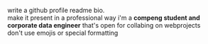 write a github profile readme bio.<br>
make it present in a professional way i'm a <strong>compeng student<strong> and </strong>corporate data engineer</strong> that's open for collabing on webprojects<br>
don't use emojis or special formatting
